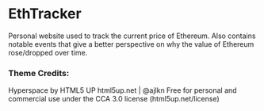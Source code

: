 # EthTracker

Personal website used to track the current price of Ethereum. Also contains notable events that give a better perspective on why the value of Ethereum rose/dropped over time.

### Theme Credits:

Hyperspace by HTML5 UP
html5up.net | @ajlkn
Free for personal and commercial use under the CCA 3.0 license (html5up.net/license)
